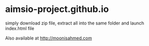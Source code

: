# aimsio-project.github.io

simply download zip file, extract all into the same folder and launch index.html file

Also available at http://moonisahmed.com
